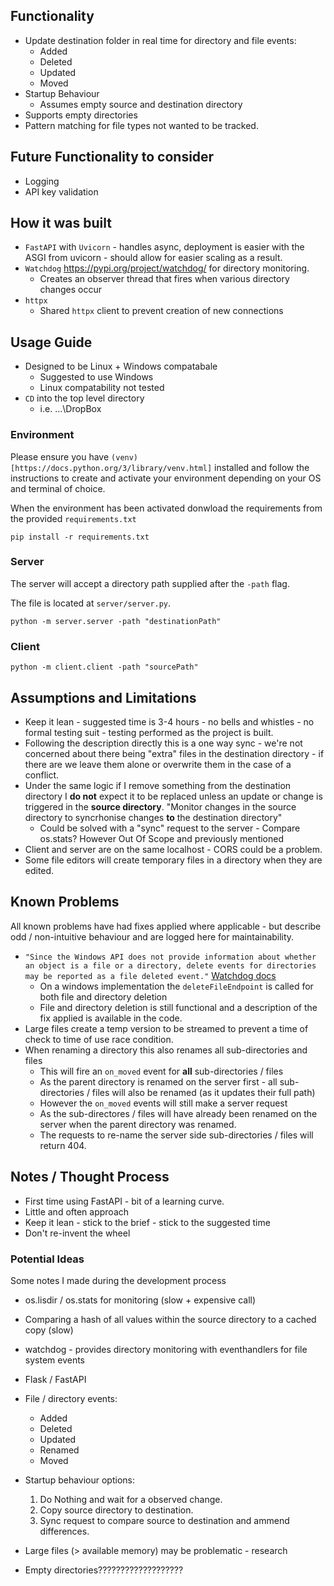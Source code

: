 
## Functionality

- Update destination folder in real time for directory and file events:
    - Added
    - Deleted
    - Updated
    - Moved
- Startup Behaviour
    - Assumes empty source and destination directory
- Supports empty directories
- Pattern matching for file types not wanted to be tracked.

## Future Functionality to consider

- Logging
- API key validation


## How it was built

- `FastAPI` with `Uvicorn` - handles async, deployment is easier with the ASGI from uvicorn - should allow for easier scaling as a result.
- `Watchdog` https://pypi.org/project/watchdog/ for directory monitoring.
    - Creates an observer thread that fires when various directory changes occur
- `httpx` 
    - Shared `httpx` client to prevent creation of new connections

## Usage Guide

- Designed to be Linux + Windows compatabale 
    - Suggested to use Windows
    - Linux compatability not tested
- `CD` into the top level directory
    - i.e. ...\DropBox

### Environment

Please ensure you have `(venv)[https://docs.python.org/3/library/venv.html]` installed and follow the instructions to create and activate your environment depending on your OS and terminal of choice.

When the environment has been activated donwload the requirements from the provided `requirements.txt`

``` pip install -r requirements.txt ```

### Server

The server will accept a directory path supplied after the `-path` flag.

The file is located at `server/server.py`.

```
python -m server.server -path "destinationPath" 
```

### Client

```
python -m client.client -path "sourcePath"
```

## Assumptions and Limitations

- Keep it lean - suggested time is 3-4 hours - no bells and whistles - no formal testing suit - testing performed as the project is built.
- Following the description directly this is a one way sync - we're not concerned about there being "extra" files in the destination directory - if there are we leave them alone or overwrite them in the case of a conflict.
- Under the same logic if I remove something from the destination directory I **do not** expect it to be replaced unless an update or change is triggered in the **source directory**. "Monitor changes in the source directory to syncrhonise changes **to** the destination directory"
    - Could be solved with a "sync" request to the server - Compare os.stats? However Out Of Scope and previously mentioned
- Client and server are on the same localhost - CORS could be a problem.
- Some file editors will create temporary files in a directory when they are edited.

## Known Problems

All known problems have had fixes applied where applicable - but describe odd / non-intuitive behaviour and are logged here for maintainability.

- `"Since the Windows API does not provide information about whether an object is a file or a directory, delete events for directories may be reported as a file deleted event."` [Watchdog docs](https://python-watchdog.readthedocs.io/en/stable/installation.html#supported-platforms-and-caveats)
    - On a windows implementation the `deleteFileEndpoint` is called for both file and directory deletion
    - File and directory deletion is still functional and a description of the fix applied is available in the code.
- Large files create a temp version to be streamed to prevent a time of check to time of use race condition.
- When renaming a directory this also renames all sub-directories and files
    - This will fire an `on_moved` event for **all** sub-directories / files
    - As the parent directory is renamed on the server first - all sub-directories / files will also be renamed (as it updates their full path)
    - However the `on_moved` events will still make a server request
    - As the sub-directores / files will have already been renamed on the server when the parent directory was renamed.
    - The requests to re-name the server side sub-directories / files will return 404.

## Notes / Thought Process

- First time using FastAPI - bit of a learning curve.
- Little and often approach
- Keep it lean - stick to the brief - stick to the suggested time 
- Don't re-invent the wheel


### Potential Ideas

Some notes I made during the development process

- os.lisdir / os.stats for monitoring (slow + expensive call)
- Comparing a hash of all values within the source directory to a cached copy (slow)
- watchdog - provides directory monitoring with eventhandlers for file system events
- Flask / FastAPI
- File / directory events:
    - Added
    - Deleted
    - Updated
    - Renamed
    - Moved
- Startup behaviour options:
    1. Do Nothing and wait for a observed change.
    2. Copy source directory to destination.
    3. Sync request to compare source to destination and ammend differences.
- Large files (> available memory) may be problematic - research
    
- Empty directories???????????????????